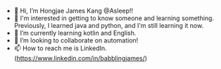 - 👋 Hi, I’m Hongjae James Kang @Asleep!!
- 👀 I'm interested in getting to know someone and learning something. Previously, I learned java and python, and I'm still learning it now.
- 🌱 I’m currently learning kotlin and English. 
- 💞️ I’m looking to collaborate on automation!
- 📫 How to reach me is LinkedIn. (https://www.linkedin.com/in/babblingjames/)

<!---
james-kanghj/james-kanghj is a ✨ special ✨ repository because its `README.md` (this file) appears on your GitHub profile.
You can click the Preview link to take a look at your changes.
--->

